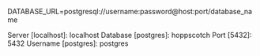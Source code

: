 
DATABASE_URL=postgresql://username:password@host:port/database_name

Server [localhost]: localhost
Database [postgres]: hoppscotch
Port [5432]: 5432
Username [postgres]: postgres